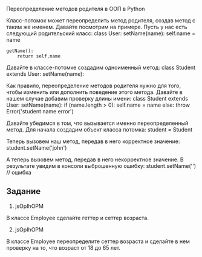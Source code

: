 Переопределение методов родителя в ООП в Python

Класс-потомок может переопределить метод родителя, создав метод с таким же именем. Давайте посмотрим на примере. Пусть у нас есть следующий родительский класс:
class User:
	setName(name):
		self.name = name 
	
	getName():
		return self.name 
	


Давайте в классе-потомке создадим одноименный метод:
class Student extends User:
	setName(name):
		
	


Как правило, переопределение методов родителя нужно для того, чтобы изменить или дополнить поведение этого метода. Давайте в нашем случае добавим проверку длины имени:
class Student extends User:
	setName(name):
		if (name.length > 0):
			self.name = name 
		 else:
			throw Error('student name error') 
		
	


Давайте убедимся в том, что вызывается именно переопределенный метод. Для начала создадим объект класса потомка:
 student = Student 

Теперь вызовем наш метод, передав в него корректное значение:
student.setName('john') 

А теперь вызовем метод, передав в него некорректное значение. В результате увидим в консоли выброшенную ошибку:
student.setName('')  // ошибка

## Задание

1. jsOpIhOPM

В классе Employee сделайте геттер и сеттер возраста.

2. jsOpIhOPM

В классе Employee переопределите сеттер возраста и сделайте в нем проверку на то, что возраст от 18 до 65 лет.
